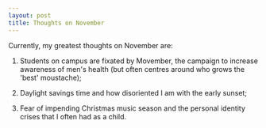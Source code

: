 ```yaml
---
layout: post
title: Thoughts on November
---
```


Currently, my greatest thoughts on November are:

1) Students on campus are fixated by Movember, the campaign to increase awareness of men's health (but often centres around who grows the 'best' moustache);

2) Daylight savings time and how disoriented I am with the early sunset;

3) Fear of impending Christmas music season and the personal identity crises that I often had as a child. 
